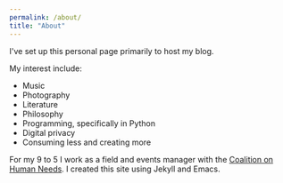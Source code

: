 ```yaml
---
permalink: /about/
title: "About"
---
```


I've set up this personal page primarily to host my blog.

My interest include:

- Music
- Photography
- Literature
- Philosophy
- Programming, specifically in Python
- Digital privacy
- Consuming less and creating more

For my 9 to 5 I work as a field and events manager with the [Coalition on Human Needs](https://www.chn.org).
I created this site using Jekyll and Emacs.
